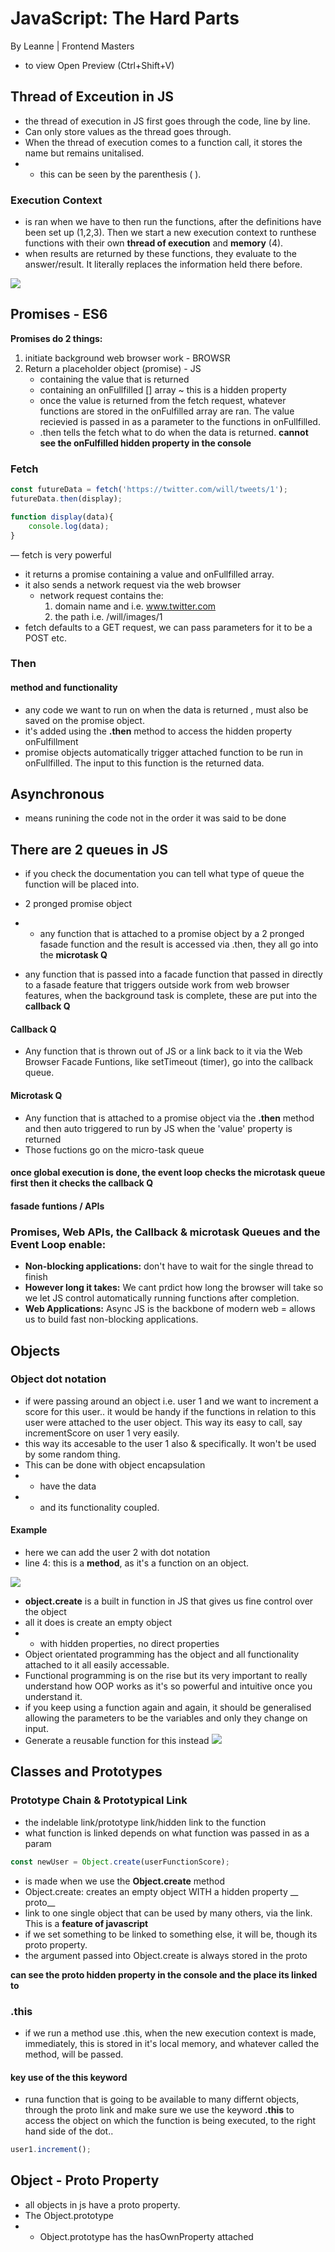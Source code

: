 # JavaScript: The Hard Parts
By Leanne | Frontend Masters

- to view  Open Preview (Ctrl+Shift+V) 

## Thread of Exceution in JS

- the thread of execution in JS first goes through the code, line by line.
- Can only store values as the thread goes through. 
- When the thread of execution comes to a function call, it stores the name but remains unitalised.
- - this can be seen by the parenthesis ( ). 

### Execution Context
- is ran when we have to then run the functions, after the definitions have been set up (1,2,3). Then we start a new execution context to runthese functions with their own **thread of execution** and **memory** (4). 
- when results are returned by these functions, they evaluate to the answer/result. It literally replaces the information held there before.

![](images/thread-of-execution-and-call-stack.png)

## Promises - ES6

**Promises do 2 things:**
1. initiate background web browser work - BROWSR
2. Return a placeholder object (promise) - JS
    - containing the value that is returned
    - containing an  onFullfilled [] array ~ this is a hidden property
    - once the value is returned from the fetch request, whatever functions are stored in the onFulfilled array are ran. The value recievied  is passed in as a parameter to the functions in onFullfilled.
    - .then tells the fetch what to do when the data is returned.
    **cannot see the onFulfilled hidden property in the console**

### Fetch

```js
const futureData = fetch('https://twitter.com/will/tweets/1');
futureData.then(display);

function display(data){
    console.log(data);
}
```
— fetch is very powerful
- it returns a promise containing a value and onFullfilled array.
- it also sends a network request via the web browser
    - network request contains the:
        1.  domain name and i.e. www.twitter.com
        2. the path i.e. /will/images/1
- fetch defaults to a GET request, we can pass parameters for it to be a POST  etc.



### Then 
#### method and functionality
- any code we want to run on when the data is returned , must also be saved on the promise object.
- it's added using the **.then** method to access the hidden property onFulfillment
- promise objects automatically trigger attached function to be run in onFullfilled. The input to this function is the returned data.

## Asynchronous 
- means runining the code not in the order it was said to be done

## There are 2 queues in JS
- if you check the documentation you can tell what type of queue the function will be placed into.
- 2 pronged promise object
 - - any function that is attached to a promise object by a 2 pronged fasade function and the result is accessed via .then, they all go into the **microtask Q**

- any function that is passed into a facade function that passed in directly to a fasade feature that triggers outside work from web browser features, when the background task is complete, these are put into the **callback Q**

#### Callback Q
- Any function that is thrown out of JS or a link back to it via the Web Browser Facade Funtions, like setTimeout (timer), go into the callback queue.

#### Microtask Q
- Any function that is attached to a promise object via the **.then** method and then auto triggered to run by JS when the 'value' property is returned 
- Those fuctions go on the micro-task queue

#### once global execution is done, the event loop checks the microtask queue first then it checks the callback Q

#### fasade funtions / APIs

### Promises, Web APIs, the Callback & microtask Queues and the Event Loop enable:
- **Non-blocking applications:** don't have to wait for the single thread to finish
- **However long it takes:** We cant prdict how long the browser will take so we let JS control automatically running functions after completion.
- **Web Applications:** Async JS is the backbone of modern web = allows us to build fast non-blocking applications. 

## Objects
### Object dot notation
- if were passing around an object i.e. user 1 and we want to increment a score for this user.. it would be handy if the functions in relation to this user were attached to the user object. This way its easy to call, say incrementScore on user 1 very easily.
- this way its accesable to the user 1 also & specifically. It won't be used by some random thing.
- This can be done with object encapsulation
- - have the data
- - and its functionality coupled. 

#### Example
- here we can add the user 2 with dot notation
- line 4: this is a **method**, as it's a function on an object.

![](images/dot-notation-for-user-2-creation.png)

- **object.create** is a built in function in JS that gives us fine control over the object
- all it does is create an empty object
- - with hidden properties, no direct properties
- Object orientated programming has the object and all functionality attached to it all easily accessable.
- Functional programming is on the rise but its very important to really understand how OOP works as it's so powerful and intuitive once you understand it.
- if you keep using a function again and again, it should be generalised allowing the parameters to be the variables and only they change on input.
- Generate a reusable function for this instead
![](images/reusable-function.png)

## Classes and Prototypes

### Prototype Chain & Prototypical Link
- the indelable link/prototype link/hidden link to the function 
- what function is linked depends on what function was passed in as a param
```js
const newUser = Object.create(userFunctionScore);
```
- is made when we use the **Object.create** method
- Object.create: creates an empty object WITH  a hidden property __ proto__
- link to one single object that can be used by many others, via the link. This is a **feature of javascript** 
- if we set something to be linked to something else, it will be, though its proto property.
- the argument passed into Object.create is always stored in the proto

**can see the proto hidden property in the console and the place its linked to**

### .this
- if we run a method use .this, when the new execution context is made, immediately, this is stored in it's local memory, and whatever called the method, will be passed.
#### key use of the this keyword
- runa function that is going to be available to many differnt objects, through the proto link and make sure we use the keyword **.this** to access the object on which the function is being executed, to the right hand side of the dot..
```js
user1.increment();
```
## Object - Proto Property
- all objects in js have a proto property.
- The Object.prototype
- - Object.prototype has the hasOwnProperty attached
